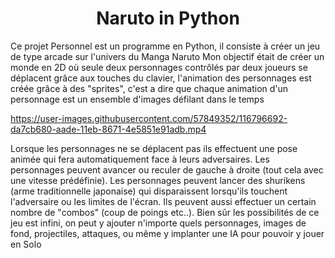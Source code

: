 <h1 align="center">
  Naruto in Python
</h1>


Ce projet Personnel est un programme en Python, il consiste à créer un jeu de type arcade sur l'univers du Manga Naruto
Mon objectif était de créer un monde en 2D où seule deux personnages contrôlés par deux joueurs se déplacent grâce aux touches du clavier, 
l'animation des personnages est créée grâce à des "sprites", c'est a dire que chaque animation d'un personnage est un ensemble d'images défilant dans le temps


https://user-images.githubusercontent.com/57849352/116796692-da7cb680-aade-11eb-8671-4e5851e91adb.mp4


Lorsque les personnages ne se déplacent pas ils effectuent une pose animée qui fera automatiquement face à leurs adversaires.
Les personnages peuvent avancer ou reculer de gauche à droite (tout cela avec une vitesse prédéfinie).
Les personnages peuvent lancer des shurikens (arme traditionnelle japonaise) qui disparaissent lorsqu'ils touchent l'adversaire ou les limites de l'écran.
Ils peuvent aussi effectuer un certain nombre de "combos" (coup de poings etc..).
Bien sûr les possibilités de ce jeu est infini, on peut y ajouter n'importe quels personnages, images de fond, projectiles, attaques, ou même y implanter une IA pour pouvoir y jouer en Solo
